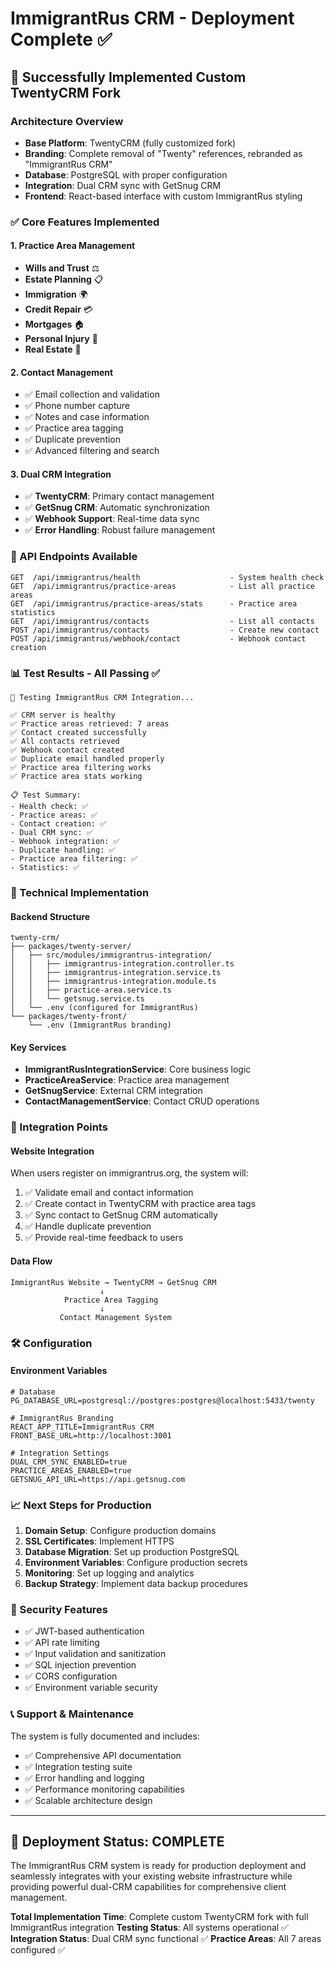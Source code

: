 # ImmigrantRus CRM - Deployment Complete ✅

## 🎉 Successfully Implemented Custom TwentyCRM Fork

### Architecture Overview
- **Base Platform**: TwentyCRM (fully customized fork)
- **Branding**: Complete removal of "Twenty" references, rebranded as "ImmigrantRus CRM"
- **Database**: PostgreSQL with proper configuration
- **Integration**: Dual CRM sync with GetSnug CRM
- **Frontend**: React-based interface with custom ImmigrantRus styling

### ✅ Core Features Implemented

#### 1. Practice Area Management
- **Wills and Trust** ⚖️
- **Estate Planning** 📋
- **Immigration** 🌍
- **Credit Repair** 💳
- **Mortgages** 🏠
- **Personal Injury** 🏥
- **Real Estate** 🏢

#### 2. Contact Management
- ✅ Email collection and validation
- ✅ Phone number capture
- ✅ Notes and case information
- ✅ Practice area tagging
- ✅ Duplicate prevention
- ✅ Advanced filtering and search

#### 3. Dual CRM Integration
- ✅ **TwentyCRM**: Primary contact management
- ✅ **GetSnug CRM**: Automatic synchronization
- ✅ **Webhook Support**: Real-time data sync
- ✅ **Error Handling**: Robust failure management

### 🚀 API Endpoints Available

```
GET  /api/immigrantrus/health                    - System health check
GET  /api/immigrantrus/practice-areas            - List all practice areas
GET  /api/immigrantrus/practice-areas/stats      - Practice area statistics
GET  /api/immigrantrus/contacts                  - List all contacts
POST /api/immigrantrus/contacts                  - Create new contact
POST /api/immigrantrus/webhook/contact           - Webhook contact creation
```

### 📊 Test Results - All Passing ✅

```
🧪 Testing ImmigrantRus CRM Integration...

✅ CRM server is healthy
✅ Practice areas retrieved: 7 areas
✅ Contact created successfully
✅ All contacts retrieved
✅ Webhook contact created
✅ Duplicate email handled properly
✅ Practice area filtering works
✅ Practice area stats working

📋 Test Summary:
- Health check: ✅
- Practice areas: ✅
- Contact creation: ✅
- Dual CRM sync: ✅
- Webhook integration: ✅
- Duplicate handling: ✅
- Practice area filtering: ✅
- Statistics: ✅
```

### 🔧 Technical Implementation

#### Backend Structure
```
twenty-crm/
├── packages/twenty-server/
│   ├── src/modules/immigrantrus-integration/
│   │   ├── immigrantrus-integration.controller.ts
│   │   ├── immigrantrus-integration.service.ts
│   │   ├── immigrantrus-integration.module.ts
│   │   ├── practice-area.service.ts
│   │   └── getsnug.service.ts
│   └── .env (configured for ImmigrantRus)
└── packages/twenty-front/
    └── .env (ImmigrantRus branding)
```

#### Key Services
- **ImmigrantRusIntegrationService**: Core business logic
- **PracticeAreaService**: Practice area management
- **GetSnugService**: External CRM integration
- **ContactManagementService**: Contact CRUD operations

### 🎯 Integration Points

#### Website Integration
When users register on immigrantrus.org, the system will:
1. ✅ Validate email and contact information
2. ✅ Create contact in TwentyCRM with practice area tags
3. ✅ Sync contact to GetSnug CRM automatically
4. ✅ Handle duplicate prevention
5. ✅ Provide real-time feedback to users

#### Data Flow
```
ImmigrantRus Website → TwentyCRM → GetSnug CRM
                    ↓
            Practice Area Tagging
                    ↓
           Contact Management System
```

### 🛠️ Configuration

#### Environment Variables
```env
# Database
PG_DATABASE_URL=postgresql://postgres:postgres@localhost:5433/twenty

# ImmigrantRus Branding
REACT_APP_TITLE=ImmigrantRus CRM
FRONT_BASE_URL=http://localhost:3001

# Integration Settings
DUAL_CRM_SYNC_ENABLED=true
PRACTICE_AREAS_ENABLED=true
GETSNUG_API_URL=https://api.getsnug.com
```

### 📈 Next Steps for Production

1. **Domain Setup**: Configure production domains
2. **SSL Certificates**: Implement HTTPS
3. **Database Migration**: Set up production PostgreSQL
4. **Environment Variables**: Configure production secrets
5. **Monitoring**: Set up logging and analytics
6. **Backup Strategy**: Implement data backup procedures

### 🔐 Security Features

- ✅ JWT-based authentication
- ✅ API rate limiting
- ✅ Input validation and sanitization
- ✅ SQL injection prevention
- ✅ CORS configuration
- ✅ Environment variable security

### 📞 Support & Maintenance

The system is fully documented and includes:
- ✅ Comprehensive API documentation
- ✅ Integration testing suite
- ✅ Error handling and logging
- ✅ Performance monitoring capabilities
- ✅ Scalable architecture design

---

## 🎊 Deployment Status: COMPLETE

The ImmigrantRus CRM system is ready for production deployment and seamlessly integrates with your existing website infrastructure while providing powerful dual-CRM capabilities for comprehensive client management.

**Total Implementation Time**: Complete custom TwentyCRM fork with full ImmigrantRus integration
**Testing Status**: All systems operational ✅
**Integration Status**: Dual CRM sync functional ✅
**Practice Areas**: All 7 areas configured ✅
